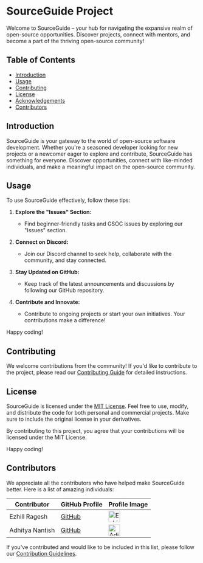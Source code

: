 # SourceGuide Project

Welcome to SourceGuide – your hub for navigating the expansive realm of open-source opportunities. Discover projects, connect with mentors, and become a part of the thriving open-source community!

## Table of Contents

- [Introduction](#introduction)
- [Usage](#usage)
- [Contributing](#contributing)
- [License](#license)
- [Acknowledgements](#acknowledgements)
- [Contributors](#contributors)

## Introduction
SourceGuide is your gateway to the world of open-source software development. Whether you're a seasoned developer looking for new projects or a newcomer eager to explore and contribute, SourceGuide has something for everyone. Discover opportunities, connect with like-minded individuals, and make a meaningful impact on the open-source community.

## Usage

To use SourceGuide effectively, follow these tips:

1. **Explore the "Issues" Section:**
   - Find beginner-friendly tasks and GSOC issues by exploring our "Issues" section.

2. **Connect on Discord:**
   - Join our Discord channel to seek help, collaborate with the community, and stay connected.

3. **Stay Updated on GitHub:**
   - Keep track of the latest announcements and discussions by following our GitHub repository.

4. **Contribute and Innovate:**
   - Contribute to ongoing projects or start your own initiatives. Your contributions make a difference!

Happy coding!


## Contributing

We welcome contributions from the community! If you'd like to contribute to the project, please read our [Contributing Guide](contributing.md) for detailed instructions.

## License

SourceGuide is licensed under the [MIT License](LICENSE). Feel free to use, modify, and distribute the code for both personal and commercial projects. Make sure to include the original license in your derivatives.

By contributing to this project, you agree that your contributions will be licensed under the MIT License.

Happy coding!

## Contributors

We appreciate all the contributors who have helped make SourceGuide better. Here is a list of amazing individuals:
<center> 
<table>
  <thead>
    <tr>
      <th>Contributor</th>
      <th>GitHub Profile</th>
      <th>Profile Image</th>
    </tr>
  </thead>
  <tbody>
    <tr>
      <td>Ezhill Ragesh</td>
      <td><a href="https://github.com/ezhillragesh">GitHub</a></td>
      <td><img src="https://github.com/ezhillragesh.png" width="30" height="30" alt="Ezhill Ragesh"></td>
    </tr>
    <tr>
      <td>Adhitya Nantish</td>
      <td><a href="https://github.com/ashura-code">GitHub</a></td>
      <td><img src="https://github.com/ashura-code.png" width="30" height="30" alt="Adithya Nandish"></td>
    </tr>
  </tbody>
</table></center>

If you've contributed and would like to be included in this list, please follow our [Contribution Guidelines](CONTRIBUTING.md).
